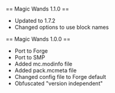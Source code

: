 == Magic Wands 1.1.0 ==
* Updated to 1.7.2
* Changed options to use block names

== Magic Wands 1.0.0 ==
* Port to Forge
* Port to SMP
* Added mc.modinfo file
* Added pack.mcmeta file
* Changed config file to Forge default
* Obfuscated "version independent"